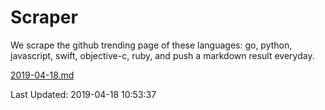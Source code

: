 # Scraper

We scrape the github trending page of these languages: go, python, javascript, swift, objective-c, ruby, and push a markdown result everyday.

[2019-04-18.md](https://github.com/henson/Scraper/blob/master/2019-04-18.md)

Last Updated: 2019-04-18 10:53:37